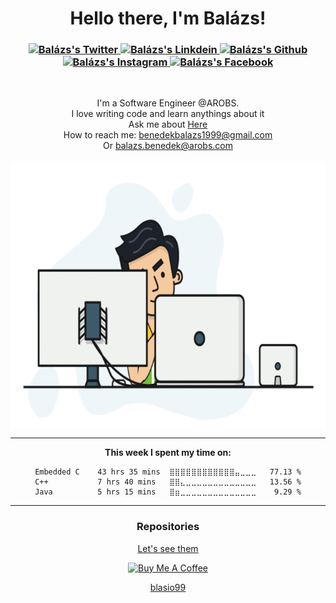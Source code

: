 <h1 align = "center" href = "https://github.com/blasio99">Hello there, I'm Balázs!</h1>
<h3 align = "center">
  <a href="https://twitter.com/benedekabalazs">
  <img alt="Balázs's Twitter" width="22px" src="https://cdn.jsdelivr.net/npm/simple-icons@v3/icons/twitter.svg" />
</a>
<a href="https://www.linkedin.com/in/benedek-balazs/">
  <img alt="Balázs's Linkdein" width="22px" src="https://cdn.jsdelivr.net/npm/simple-icons@v3/icons/linkedin.svg" />
</a>
<a href="https://github.com/blasio99">
  <img alt="Balázs's Github" width="22px" src="https://cdn.jsdelivr.net/npm/simple-icons@v3/icons/github.svg" />
</a>
<a href="https://instagram.com/blasio_b_">
  <img alt="Balázs's Instagram" width="22px" src="https://cdn.jsdelivr.net/npm/simple-icons@v3/icons/instagram.svg" />
</a>
<a href="https://www.facebook.com/benedek.balazs.official/">
  <img alt="Balázs's Facebook" width="22px" src="https://cdn.jsdelivr.net/npm/simple-icons@v3/icons/facebook.svg" />
</a>
 </h3>
  
<br>
<p align="center">
  I'm a Software Engineer @AROBS.
  <br>
  I love writing code and learn anythings about it
  <br>
  Ask me about <a href="https://github.com/blasio99/Benedek-Balazs/issues" title="Issues">Here</a>
  <br>
  How to reach me: <a href="mailto: benedekbalazs1999@gmail.com">benedekbalazs1999@gmail.com</a>
  <br> Or <a href="mailto: balazs.benedek@arobs.com">balazs.benedek@arobs.com</a>
  <br><br>
  <img align="center" margin="auto" alt="GIF" src="hadder.gif?raw=true" width="680" height="428" />
</p>

<hr>
<div align='center'>

**This week I spent my time on:**
```text
Embedded C    43 hrs 35 mins  ⣿⣿⣿⣿⣿⣿⣿⣿⣿⣿⣿⣿⣤⣀⣀⣀   77.13 %
C++           7 hrs 40 mins   ⣿⣿⣄⣀⣀⣀⣀⣀⣀⣀⣀⣀⣀⣀⣀⣀   13.56 %
Java          5 hrs 15 mins   ⣿⣶⣀⣀⣀⣀⣀⣀⣀⣀⣀⣀⣀⣀⣀⣀    9.29 %
```
<hr>
<h3 align = "center" > Repositories </h3>
<p align = "center"><a href="https://github.com/blasio99?tab=repositories" title="Show Repositories">Let's see them</a></p>

<a href="https://www.buymeacoffee.com/benedekbalazs" target="_blank"><img src="https://cdn.buymeacoffee.com/buttons/v2/default-yellow.png" alt="Buy Me A Coffee" height="60px" width="217px" ></a>

<p align = "center"><a href="https://github.com/blasio99/">blasio99</a>
</p>
